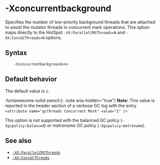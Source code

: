 <!--
* Copyright (c) 2017, 2023 IBM Corp. and others
*
* This program and the accompanying materials are made
* available under the terms of the Eclipse Public License 2.0
* which accompanies this distribution and is available at
* https://www.eclipse.org/legal/epl-2.0/ or the Apache
* License, Version 2.0 which accompanies this distribution and
* is available at https://www.apache.org/licenses/LICENSE-2.0.
*
* This Source Code may also be made available under the
* following Secondary Licenses when the conditions for such
* availability set forth in the Eclipse Public License, v. 2.0
* are satisfied: GNU General Public License, version 2 with
* the GNU Classpath Exception [1] and GNU General Public
* License, version 2 with the OpenJDK Assembly Exception [2].
*
* [1] https://www.gnu.org/software/classpath/license.html
* [2] https://openjdk.org/legal/assembly-exception.html
*
* SPDX-License-Identifier: EPL-2.0 OR Apache-2.0 OR GPL-2.0-only WITH Classpath-exception-2.0 OR GPL-2.0-only WITH OpenJDK-assembly-exception-1.0
-->

# -Xconcurrentbackground

Specifies the number of low-priority background threads that are attached to assist the mutator threads in concurrent mark operations. This option maps directly to the HotSpot `-XX:ParallelCMSThreads=N` and `-XX:ConcGCThreads=N` options.

## Syntax

        -Xconcurrentbackground<n>

## Default behavior

The default value is `1`.

:fontawesome-solid-pencil:{: .note aria-hidden="true"} **Note:** This value is reported in the header section of a verbose GC log with the entry `<attribute name="gcthreads Concurrent Mark" value="1" />`.

This option is not supported with the balanced GC policy (`-Xgcpolicy:balanced`) or metronome GC policy (`-Xgcpolicy:metronome`).

## See also

- [`-XX:ParallelCMSThreads`](xxparallelcmsthreads.md)
- [`-XX:ConcGCThreads`](xxconcgcthreads.md)

<!-- ==== END OF TOPIC ==== xconcurrentbackground.md ==== -->

